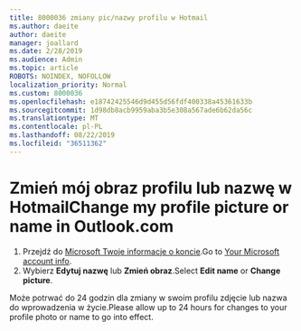 ```yaml
---
title: 8000036 zmiany pic/nazwy profilu w Hotmail
ms.author: daeite
author: daeite
manager: joallard
ms.date: 2/28/2019
ms.audience: Admin
ms.topic: article
ROBOTS: NOINDEX, NOFOLLOW
localization_priority: Normal
ms.custom: 8000036
ms.openlocfilehash: e18742425546d9d455d56fdf400338a45361633b
ms.sourcegitcommit: 1d98db8acb9959aba3b5e308a567ade6b62da56c
ms.translationtype: MT
ms.contentlocale: pl-PL
ms.lasthandoff: 08/22/2019
ms.locfileid: "36511362"
---
```

# <a name="change-my-profile-picture-or-name-in-outlookcom"></a><span data-ttu-id="11155-102">Zmień mój obraz profilu lub nazwę w Hotmail</span><span class="sxs-lookup"><span data-stu-id="11155-102">Change my profile picture or name in Outlook.com</span></span>

1. <span data-ttu-id="11155-103">Przejdź do [Microsoft Twoje informacje o koncie](https://go.microsoft.com/fwlink/p/?linkid=860841).</span><span class="sxs-lookup"><span data-stu-id="11155-103">Go to [Your Microsoft account info](https://go.microsoft.com/fwlink/p/?linkid=860841).</span></span>
1. <span data-ttu-id="11155-104">Wybierz **Edytuj nazwę** lub **Zmień obraz**.</span><span class="sxs-lookup"><span data-stu-id="11155-104">Select **Edit name** or **Change picture**.</span></span>

<span data-ttu-id="11155-105">Może potrwać do 24 godzin dla zmiany w swoim profilu zdjęcie lub nazwa do wprowadzenia w życie.</span><span class="sxs-lookup"><span data-stu-id="11155-105">Please allow up to 24 hours for changes to your profile photo or name to go into effect.</span></span>